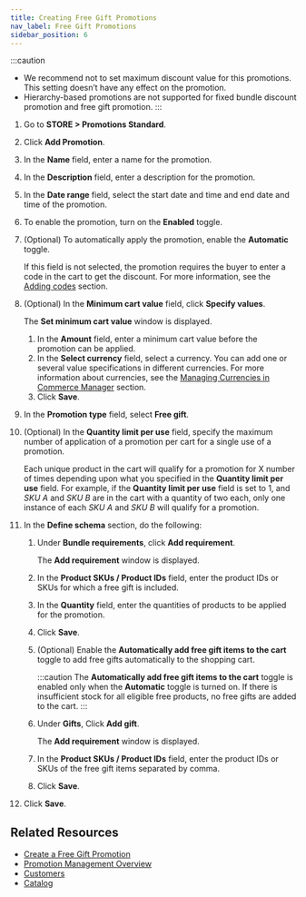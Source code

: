 ```yaml
---
title: Creating Free Gift Promotions
nav_label: Free Gift Promotions
sidebar_position: 6
---
```


:::caution
- We recommend not to set maximum discount value for this promotions. This setting doesn’t have any effect on the promotion.
- Hierarchy-based promotions are not supported for fixed bundle discount promotion and free gift promotion.
:::

1. Go to **STORE > Promotions Standard**.
1. Click **Add Promotion**.
1. In the **Name** field, enter a name for the promotion.
1. In the **Description** field, enter a description for the promotion.
1. In the **Date range**  field, select the start date and time and end date and time of the promotion.
1. To enable the promotion, turn on the **Enabled** toggle.
1. (Optional) To automatically apply the promotion, enable the **Automatic** toggle.
    
    If this field is not selected, the promotion requires the buyer to enter a code in the cart to get the discount. For more information, see the [Adding codes](/docs/commerce-manager/promotions-standard/overview#creating-promotion-codes) section.
1. (Optional) In the **Minimum cart value** field, click **Specify values**.
    
    The **Set minimum cart value** window is displayed.
   1. In the **Amount** field, enter a minimum cart value before the promotion can be applied.
   1. In the **Select currency** field, select a currency.
      You can add one or several value specifications in different currencies. For more information about currencies, see the [Managing Currencies in Commerce Manager](/docs/commerce-manager/product-experience-manager/currencies/manage-currencies) section.
    1. Click **Save**.
1. In the **Promotion type** field, select **Free gift**.
1. (Optional) In the **Quantity limit per use** field, specify the maximum number of application of a promotion per cart for a single use of a promotion.

    Each unique product in the cart will qualify for a promotion for X number of times depending upon what you specified in the **Quantity limit per use** field. For example, if the **Quantity limit per use** field is set to 1, and *SKU A* and *SKU B* are in the cart with a quantity of two each, only one instance of each *SKU A* and *SKU B* will qualify for a promotion.
1. In the **Define schema** section, do the following:
    1. Under **Bundle requirements**, click **Add requirement**.

        The **Add requirement** window is displayed.
    1. In the **Product SKUs / Product IDs** field, enter the product IDs or SKUs for which a free gift is included.
    1. In the **Quantity** field, enter the quantities of products to be applied for the promotion. 
    1. Click **Save**.
    1. (Optional) Enable the **Automatically add free gift items to the cart** toggle to add free gifts automatically to the shopping cart.

        :::caution
        The **Automatically add free gift items to the cart** toggle is enabled only when the **Automatic** toggle is turned on. If there is insufficient stock for all eligible free products, no free gifts are added to the cart.
        :::
        
    1. Under **Gifts**, Click **Add gift**.

        The **Add requirement** window is displayed.
    1. In the **Product SKUs / Product IDs** field, enter the product IDs or SKUs of the free gift items separated by comma.
    1. Click **Save**.
1. Click **Save**.

## Related Resources

- [Create a Free Gift Promotion](/docs/commerce-manager/promotions-standard/item-level-promotions/free-gift-promotions)
- [Promotion Management Overview](/docs/commerce-manager/promotions-standard/overview)
- [Customers](/docs/customer-management/customers)
- [Catalog](/docs/commerce-manager/product-experience-manager/catalogs/catalog-configuration)
